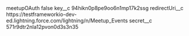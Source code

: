 <?xml version="1.0" encoding="UTF-8"?>
<CustomMetadata xmlns="http://soap.sforce.com/2006/04/metadata" xmlns:xsi="http://www.w3.org/2001/XMLSchema-instance" xmlns:xsd="http://www.w3.org/2001/XMLSchema">
    <label>meetupOAuth</label>
    <protected>false</protected>
    <values>
        <field>key__c</field>
        <value xsi:type="xsd:string">94hikn0p8pe9oo6n1mp17k2ssg</value>
    </values>
    <values>
        <field>redirectUri__c</field>
        <value xsi:type="xsd:string">https://testframeworkio-dev-ed.lightning.force.com/lightning/n/Meetup_Events</value>
    </values>
    <values>
        <field>secret__c</field>
        <value xsi:type="xsd:string">571r9dtr2nla12pvon0d3s3n35</value>
    </values>
</CustomMetadata>
